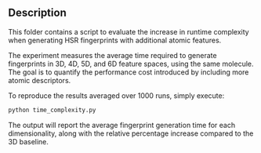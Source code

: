 ## Description

This folder contains a script to evaluate the increase in runtime complexity when generating HSR fingerprints with additional atomic features.

The experiment measures the average time required to generate fingerprints in 3D, 4D, 5D, and 6D feature spaces, using the same molecule. The goal is to quantify the performance cost introduced by including more atomic descriptors.

To reproduce the results averaged over 1000 runs, simply execute:

```bash
python time_complexity.py
```

The output will report the average fingerprint generation time for each dimensionality, along with the relative percentage increase compared to the 3D baseline.